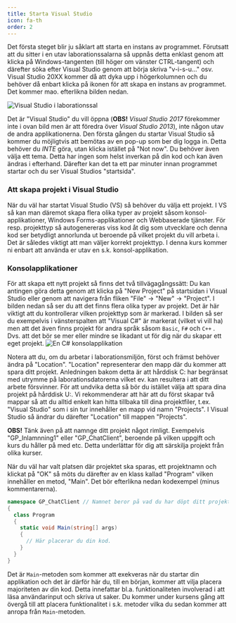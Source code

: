 ```yaml
---
title: Starta Visual Studio
icon: fa-th
order: 2
---
```

Det första steget blir ju såklart att starta en instans av programmet. Förutsatt att du sitter i en utav laborationssalarna så uppnås detta enklast genom att klicka på Windows-tangenten (till höger om vänster CTRL-tangent) och därefter söka efter Visual Studio genom att börja skriva "v-i-s-u…" osv. Visual Studio 20XX kommer då att dyka upp i högerkolumnen och du behöver då enbart klicka på ikonen för att skapa en instans av programmet. Det kommer mao. efterlikna bilden nedan.

<img src="{{ '/Images/image11.png' | relative_url }}" alt="Visual Studio i laborationssal" class="image centered"/>

Det är "Visual Studio" du vill öppna (**OBS!** _Visual Studio 2017_ förekommer inte i ovan bild men är att föredra över _Visual Studio 2013_), inte någon utav de andra applikationerna. Den första gången du startar Visual Studio så kommer du möjligtvis att bemötas av en pop-up som ber dig logga in. Detta behöver du *INTE* göra, utan klicka istället på "Not now". Du behöver även välja ett tema. Detta har ingen som helst inverkan på din kod och kan även ändras i efterhand. Därefter kan det ta ett par minuter innan programmet startar och du ser Visual Studios "startsida".

<h3>Att skapa projekt i Visual Studio</h3>
När du väl har startat Visual Studio (VS) så behöver du välja ett projekt. I VS så kan man däremot skapa flera olika typer av projekt såsom konsol-applikationer, Windows Forms-applikationer och Webbaserade tjänster. För resp. projekttyp så autogenereras viss kod åt dig som utvecklare och denna kod ser betydligt annorlunda ut beroende på vilket projekt du vill arbeta i. Det är således viktigt att man väljer korrekt projekttyp. I denna kurs kommer ni enbart att använda er utav en s.k. konsol-applikation.

<h3> Konsolapplikationer </h3>
För att skapa ett nytt projekt så finns det två tillvägagångssätt: Du kan antingen göra detta genom att klicka på "New Project" på startsidan i Visual Studio eller genom att navigera från fliken "File" -> "New" -> "Project". I bilden nedan så ser du att det finns flera olika typer av projekt. Det är här viktigt att du kontrollerar vilken projekttyp som är markerad. I bilden så ser du exempelvis i vänsterspalten att "Visual C#" är markerat (vilket vi vill ha) men att det även finns projekt för andra språk såsom <code>Basic</code>, <code>F#</code> och <code>C++</code> . Dvs. att det bör se mer eller mindre se likadant ut för dig när du skapar ett eget projekt.

<img src="{{ '/Images/image13.png' | relative_url }}" alt="En C# konsolapplikation" class="image centered"/>

Notera att du, om du arbetar i laborationsmiljön, först och främst behöver ändra på "Location". "Location" representerar den mapp där du kommer att spara ditt projekt. Anledningen bakom detta är att hårddisk C: har begränsat med utrymme på laborationsdatorerna vilket ev. kan resultera i att ditt arbete försvinner. För att undvika detta så bör du istället välja att spara dina projekt på hårddisk U:. Vi rekommenderar att här att du först skapar två mappar så att du alltid enkelt kan hitta tillbaka till dina projektfiler, t.ex. "Visual Studio" som i sin tur innehåller en mapp vid namn "Projects". I Visual Studio så ändrar du därefter "Location" till mappen "Projects".

**OBS!** Tänk även på att namnge ditt projekt något rimligt. Exempelvis "GP_Inlamnning1" eller "GP_ChatClient", beroende på vilken uppgift och kurs du håller på med etc. Detta underlättar för dig att särskilja projekt från olika kurser.

När du väl har valt platsen där projektet ska sparas, ett projektnamn och klickat på "OK" så möts du därefter av en klass kallad "Program" vilken innehåller en metod, "Main". Det bör efterlikna nedan kodexempel (minus kommentarerna). 
```csharp
namespace GP_ChatClient // Namnet beror på vad du har döpt ditt projekt till.
{
  class Program
  {
    static void Main(string[] args)
    {
      // Här placerar du din kod.
    }
  }
}
```
Det är <code>Main</code>-metoden som kommer att exekveras när du startar din applikation och det är därför här du, till en början, kommer att vilja placera majoriteten av din kod. Detta innefattar bl.a. funktionaliteten involverad i att läsa användarinput och skriva ut saker. Du kommer under kursens gång att övergå till att placera funktionalitet i s.k. metoder vilka du sedan kommer att anropa från <code>Main</code>-metoden.
